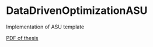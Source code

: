 # DataDrivenOptimizationASU
Implementation of ASU template

[PDF of thesis](https://github.com/russelljjarvis/DataDrivenOptimizationASU/blob/master/DataDrivenOptimizationofReducedNeuralModels-10.pdf)
